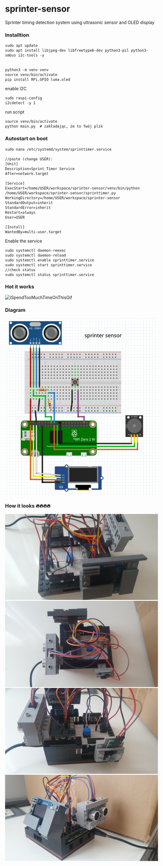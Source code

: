 # sprinter-sensor 
Sprinter timing detection system using ultrasonic sensor and OLED display

### Installtion
```
sudo apt update
sudo apt install libjpeg-dev libfreetype6-dev python3-pil python3-smbus i2c-tools -y


python3 -m venv venv
source venv/bin/activate
pip install RPi.GPIO luma.oled
```

enable I2C
```
sudo raspi-config
i2cdetect -y 1
```
run script
```
source venv/bin/activate
python main.py  # zakładając, że to Twój plik
```


### Autostart on boot
```
sudo nano /etc/systemd/system/sprinttimer.service

//paste (change USER):
[Unit]
Description=Sprint Timer Service
After=network.target

[Service]
ExecStart=/home/USER/workspace/sprinter-sensor/venv/bin/python /home/USER/workspace/sprinter-sensor/sprinttimer.py
WorkingDirectory=/home/USER/workspace/sprinter-sensor
StandardOutput=inherit
StandardError=inherit
Restart=always
User=USER

[Install]
WantedBy=multi-user.target
```

Enable the service
```
sudo systemctl daemon-reexec
sudo systemctl daemon-reload
sudo systemctl enable sprinttimer.service
sudo systemctl start sprinttimer.service
//check status
sudo systemctl status sprinttimer.service
```
### Hot it works

![iSpendTooMuchTimeOnThisGif](gifsprinter.gif)


### Diagram

![withFritzing](diagram.png)


### How it looks 🔥🔥🔥🔥

![photo](zdj1.jpg)
![photo](zdj2.jpg)
![photo](zdj3.jpg)
![photo](zdj4.jpg)